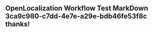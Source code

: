 <properties
ms.topic="hero-topic"
ms.test1="hero-topic"
ms.test2="test"/>


## OpenLocalization Workflow Test MarkDown 3ca9c980-c7dd-4e7e-a29e-bdb46fe53f8c thanks!



<!--HONumber=Jul16_HO2-->


